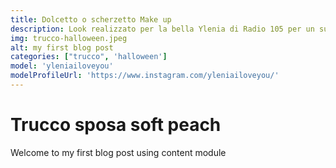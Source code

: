 ```yaml
---
title: Dolcetto o scherzetto Make up
description: Look realizzato per la bella Ylenia di Radio 105 per un suo fantastico reel di Halloween.
img: trucco-halloween.jpeg
alt: my first blog post
categories: ["trucco", 'halloween']
model: 'yleniailoveyou'
modelProfileUrl: 'https://www.instagram.com/yleniailoveyou/'
---
```


# Trucco sposa soft peach
Welcome to my first blog post using content module
